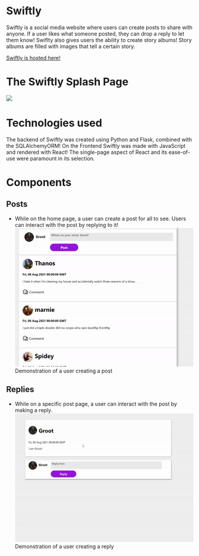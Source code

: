 # Swiftly

Swiftly is a social media website where users can create posts to share with anyone. If a user likes what someone posted, they can drop a reply to let them know! Swiflty also gives users the ability to create story albums! Story albums are filled with images that tell a certain story.  

[Swiftly is hosted here!](https://theswiftlyapp.herokuapp.com/)

# The Swiftly Splash Page
![](https://github.com/Machaelmus/Swiftly/blob/main/SwiftlyHomePage.PNG)

# Technologies used
The backend of Swiftly was created using Python and Flask, combined with the SQLAlchemyORM! On the Frontend Swiftly was made with JavaScript and rendered with React! The single-page aspect of React and its ease-of-use were paramount in its selection. 

# Components
## Posts
  - While on the home page, a user can create a post for all to see. Users can interact with the post by replying to it!
\
![](https://github.com/Machaelmus/Swiftly/blob/main/MakingAPostGIF.gif)\
Demonstration of a user creating a post

## Replies
  - While on a specific post page, a user can interact with the post by making a reply.
\
![](https://github.com/Machaelmus/Swiftly/blob/main/MakingAReplyGIF.gif)\
Demonstration of a user creating a reply
